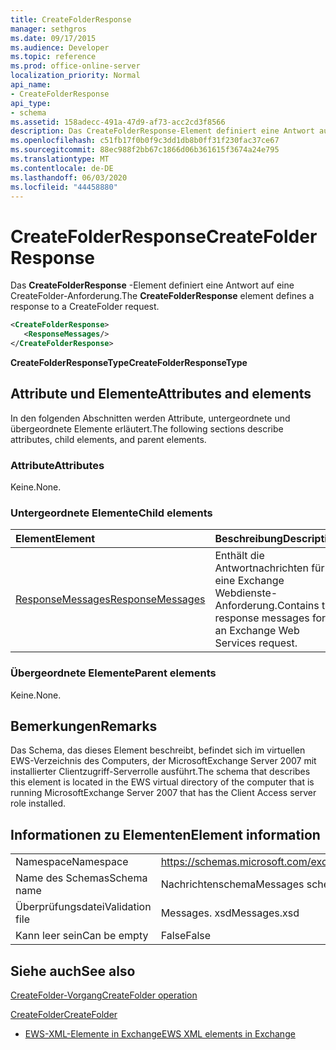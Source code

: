 ```yaml
---
title: CreateFolderResponse
manager: sethgros
ms.date: 09/17/2015
ms.audience: Developer
ms.topic: reference
ms.prod: office-online-server
localization_priority: Normal
api_name:
- CreateFolderResponse
api_type:
- schema
ms.assetid: 158adecc-491a-47d9-af73-acc2cd3f8566
description: Das CreateFolderResponse-Element definiert eine Antwort auf eine CreateFolder-Anforderung.
ms.openlocfilehash: c51fb17f0b0f9c3dd1db8b0ff31f230fac37ce67
ms.sourcegitcommit: 88ec988f2bb67c1866d06b361615f3674a24e795
ms.translationtype: MT
ms.contentlocale: de-DE
ms.lasthandoff: 06/03/2020
ms.locfileid: "44458880"
---
```

# <a name="createfolderresponse"></a><span data-ttu-id="de571-103">CreateFolderResponse</span><span class="sxs-lookup"><span data-stu-id="de571-103">CreateFolderResponse</span></span>

<span data-ttu-id="de571-104">Das **CreateFolderResponse** -Element definiert eine Antwort auf eine CreateFolder-Anforderung.</span><span class="sxs-lookup"><span data-stu-id="de571-104">The **CreateFolderResponse** element defines a response to a CreateFolder request.</span></span> 
  
```xml
<CreateFolderResponse>
   <ResponseMessages/>
</CreateFolderResponse>
```

 <span data-ttu-id="de571-105">**CreateFolderResponseType**</span><span class="sxs-lookup"><span data-stu-id="de571-105">**CreateFolderResponseType**</span></span>
## <a name="attributes-and-elements"></a><span data-ttu-id="de571-106">Attribute und Elemente</span><span class="sxs-lookup"><span data-stu-id="de571-106">Attributes and elements</span></span>

<span data-ttu-id="de571-107">In den folgenden Abschnitten werden Attribute, untergeordnete und übergeordnete Elemente erläutert.</span><span class="sxs-lookup"><span data-stu-id="de571-107">The following sections describe attributes, child elements, and parent elements.</span></span>
  
### <a name="attributes"></a><span data-ttu-id="de571-108">Attribute</span><span class="sxs-lookup"><span data-stu-id="de571-108">Attributes</span></span>

<span data-ttu-id="de571-109">Keine.</span><span class="sxs-lookup"><span data-stu-id="de571-109">None.</span></span>
  
### <a name="child-elements"></a><span data-ttu-id="de571-110">Untergeordnete Elemente</span><span class="sxs-lookup"><span data-stu-id="de571-110">Child elements</span></span>

|<span data-ttu-id="de571-111">**Element**</span><span class="sxs-lookup"><span data-stu-id="de571-111">**Element**</span></span>|<span data-ttu-id="de571-112">**Beschreibung**</span><span class="sxs-lookup"><span data-stu-id="de571-112">**Description**</span></span>|
|:-----|:-----|
|[<span data-ttu-id="de571-113">ResponseMessages</span><span class="sxs-lookup"><span data-stu-id="de571-113">ResponseMessages</span></span>](responsemessages.md) <br/> |<span data-ttu-id="de571-114">Enthält die Antwortnachrichten für eine Exchange Webdienste-Anforderung.</span><span class="sxs-lookup"><span data-stu-id="de571-114">Contains the response messages for an Exchange Web Services request.</span></span>  <br/> |
   
### <a name="parent-elements"></a><span data-ttu-id="de571-115">Übergeordnete Elemente</span><span class="sxs-lookup"><span data-stu-id="de571-115">Parent elements</span></span>

<span data-ttu-id="de571-116">Keine.</span><span class="sxs-lookup"><span data-stu-id="de571-116">None.</span></span>
  
## <a name="remarks"></a><span data-ttu-id="de571-117">Bemerkungen</span><span class="sxs-lookup"><span data-stu-id="de571-117">Remarks</span></span>

<span data-ttu-id="de571-118">Das Schema, das dieses Element beschreibt, befindet sich im virtuellen EWS-Verzeichnis des Computers, der MicrosoftExchange Server 2007 mit installierter Clientzugriff-Serverrolle ausführt.</span><span class="sxs-lookup"><span data-stu-id="de571-118">The schema that describes this element is located in the EWS virtual directory of the computer that is running MicrosoftExchange Server 2007 that has the Client Access server role installed.</span></span>
  
## <a name="element-information"></a><span data-ttu-id="de571-119">Informationen zu Elementen</span><span class="sxs-lookup"><span data-stu-id="de571-119">Element information</span></span>

|||
|:-----|:-----|
|<span data-ttu-id="de571-120">Namespace</span><span class="sxs-lookup"><span data-stu-id="de571-120">Namespace</span></span>  <br/> |https://schemas.microsoft.com/exchange/services/2006/messages  <br/> |
|<span data-ttu-id="de571-121">Name des Schemas</span><span class="sxs-lookup"><span data-stu-id="de571-121">Schema name</span></span>  <br/> |<span data-ttu-id="de571-122">Nachrichtenschema</span><span class="sxs-lookup"><span data-stu-id="de571-122">Messages schema</span></span>  <br/> |
|<span data-ttu-id="de571-123">Überprüfungsdatei</span><span class="sxs-lookup"><span data-stu-id="de571-123">Validation file</span></span>  <br/> |<span data-ttu-id="de571-124">Messages. xsd</span><span class="sxs-lookup"><span data-stu-id="de571-124">Messages.xsd</span></span>  <br/> |
|<span data-ttu-id="de571-125">Kann leer sein</span><span class="sxs-lookup"><span data-stu-id="de571-125">Can be empty</span></span>  <br/> |<span data-ttu-id="de571-126">False</span><span class="sxs-lookup"><span data-stu-id="de571-126">False</span></span>  <br/> |
   
## <a name="see-also"></a><span data-ttu-id="de571-127">Siehe auch</span><span class="sxs-lookup"><span data-stu-id="de571-127">See also</span></span>



[<span data-ttu-id="de571-128">CreateFolder-Vorgang</span><span class="sxs-lookup"><span data-stu-id="de571-128">CreateFolder operation</span></span>](createfolder-operation.md)
  
[<span data-ttu-id="de571-129">CreateFolder</span><span class="sxs-lookup"><span data-stu-id="de571-129">CreateFolder</span></span>](createfolder.md)


- [<span data-ttu-id="de571-130">EWS-XML-Elemente in Exchange</span><span class="sxs-lookup"><span data-stu-id="de571-130">EWS XML elements in Exchange</span></span>](ews-xml-elements-in-exchange.md)

